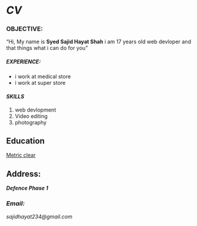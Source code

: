 <!DOCTYPE html>
<html lang="en">

<head>
    <meta charset="UTF-8">
    <meta name="viewport" content="width=device-width, initial-scale=1.0">
    <title>HTML CV-form</title>
</head>

<body>
    <h1><i>CV</i></h1>
    <h3>OBJECTIVE:</h3> <q>Hi, My name is <b>Syed Sajid Hayat Shah</b> i am 17 years old web devloper and that things what i
        can do for you</q>
    <h5>EXPERIENCE:</h5>
    <ul>
        <li>i work at medical store </li>
        <li>i work at super store </li>
    </ul>
    <h4><i>SKILLS</i></h4>
    <ol>
        <li>web devlopment</li>
        <li>Video editing</li>
        <li>photography</li>
    </ol>
    <h2>Education</h2>
    <ins>Metric clear</ins>
    <h2>Address:</h2><p><strong><i>Defence Phase 1</i></strong></p>
    <address>
    <i><h3>Email:</h3></i><p>sajidhayat234@gmail.com</p>
    </address>
</body>

</html>
